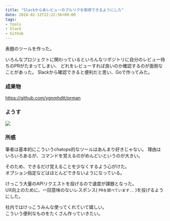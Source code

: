 ```yaml
---
title: "Slackから未レビューのプルリクを取得できるようにした"
date: 2018-02-12T22:22:56+09:00
tags:
- tools
- Slack
- Github
---
```


表題のツールを作った。

<!--more-->

いろんなプロジェクトに関わっているといろんなリポジトリに自分のレビュー待ちのPRがたまってしまい、
どれをレビューすれば良いのか確認するのが面倒なことがあった。
Slackから確認できると便利だと思い、Goで作ってみた。

### 成果物

https://github.com/ygnmhdtt/prman

### ようす
![](images/pr-get-from-slack/1.png)

### 所感

筆者は基本的にこういうchatops的なツールはあんまり好きじゃない。
理由はいろいろあるが、コマンドを覚えるのがめんどいというのが大きい。

そのため、できるだけ覚えることを少なくするよう心がけた。  
オプション指定などはほとんどできないようになっている。

けっこう大量のAPIリクエストを投げるので速度が課題となった。  
UX向上のために、一回意味のないレスポンス( `PRを調べています..` )を投げるようにした。

社内ではけっこうみんな使ってくれていて嬉しい。  
こういう便利なものをたくさん作っていきたい。
